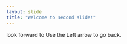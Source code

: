 ```yaml
---
layout: slide
title: "Welcome to second slide!"
---
```

look forward to
Use the Left arrow to go back.
